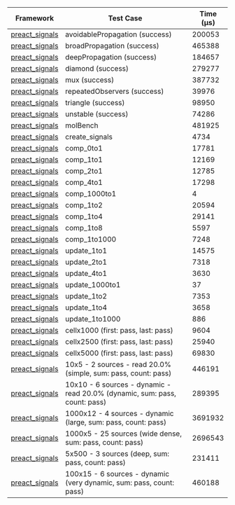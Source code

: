 | Framework | Test Case | Time (μs) |
| --- | --- | --- |
| [preact_signals](https://pub.dev/packages/preact_signals) | avoidablePropagation (success) | 200053 |
| [preact_signals](https://pub.dev/packages/preact_signals) | broadPropagation (success) | 465388 |
| [preact_signals](https://pub.dev/packages/preact_signals) | deepPropagation (success) | 184657 |
| [preact_signals](https://pub.dev/packages/preact_signals) | diamond (success) | 279277 |
| [preact_signals](https://pub.dev/packages/preact_signals) | mux (success) | 387732 |
| [preact_signals](https://pub.dev/packages/preact_signals) | repeatedObservers (success) | 39976 |
| [preact_signals](https://pub.dev/packages/preact_signals) | triangle (success) | 98950 |
| [preact_signals](https://pub.dev/packages/preact_signals) | unstable (success) | 74286 |
| [preact_signals](https://pub.dev/packages/preact_signals) | molBench | 481925 |
| [preact_signals](https://pub.dev/packages/preact_signals) | create_signals | 4734 |
| [preact_signals](https://pub.dev/packages/preact_signals) | comp_0to1 | 17781 |
| [preact_signals](https://pub.dev/packages/preact_signals) | comp_1to1 | 12169 |
| [preact_signals](https://pub.dev/packages/preact_signals) | comp_2to1 | 12785 |
| [preact_signals](https://pub.dev/packages/preact_signals) | comp_4to1 | 17298 |
| [preact_signals](https://pub.dev/packages/preact_signals) | comp_1000to1 | 4 |
| [preact_signals](https://pub.dev/packages/preact_signals) | comp_1to2 | 20594 |
| [preact_signals](https://pub.dev/packages/preact_signals) | comp_1to4 | 29141 |
| [preact_signals](https://pub.dev/packages/preact_signals) | comp_1to8 | 5597 |
| [preact_signals](https://pub.dev/packages/preact_signals) | comp_1to1000 | 7248 |
| [preact_signals](https://pub.dev/packages/preact_signals) | update_1to1 | 14575 |
| [preact_signals](https://pub.dev/packages/preact_signals) | update_2to1 | 7318 |
| [preact_signals](https://pub.dev/packages/preact_signals) | update_4to1 | 3630 |
| [preact_signals](https://pub.dev/packages/preact_signals) | update_1000to1 | 37 |
| [preact_signals](https://pub.dev/packages/preact_signals) | update_1to2 | 7353 |
| [preact_signals](https://pub.dev/packages/preact_signals) | update_1to4 | 3658 |
| [preact_signals](https://pub.dev/packages/preact_signals) | update_1to1000 | 886 |
| [preact_signals](https://pub.dev/packages/preact_signals) | cellx1000 (first: pass, last: pass) | 9604 |
| [preact_signals](https://pub.dev/packages/preact_signals) | cellx2500 (first: pass, last: pass) | 25940 |
| [preact_signals](https://pub.dev/packages/preact_signals) | cellx5000 (first: pass, last: pass) | 69830 |
| [preact_signals](https://pub.dev/packages/preact_signals) | 10x5 - 2 sources - read 20.0% (simple, sum: pass, count: pass) | 446191 |
| [preact_signals](https://pub.dev/packages/preact_signals) | 10x10 - 6 sources - dynamic - read 20.0% (dynamic, sum: pass, count: pass) | 289395 |
| [preact_signals](https://pub.dev/packages/preact_signals) | 1000x12 - 4 sources - dynamic (large, sum: pass, count: pass) | 3691932 |
| [preact_signals](https://pub.dev/packages/preact_signals) | 1000x5 - 25 sources (wide dense, sum: pass, count: pass) | 2696543 |
| [preact_signals](https://pub.dev/packages/preact_signals) | 5x500 - 3 sources (deep, sum: pass, count: pass) | 231411 |
| [preact_signals](https://pub.dev/packages/preact_signals) | 100x15 - 6 sources - dynamic (very dynamic, sum: pass, count: pass) | 460188 |

